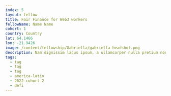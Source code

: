 ```yaml
---
index: 5
layout: fellow
title: Fair Finance for Web3 workers
fellowName: Name Name
cohort: 1
country: Country
lat: 64.1466
lon: -21.9426
image: /content/fellowship/Gabriella/gabriella-headshot.png
description: Nam dignissim lacus ipsum, a ullamcorper nulla pretium non. Aliquam sed enim faucibus, pulvinar felis at, vulputate augue.
tags:
  - tag
  - tag
  - tag
  - america-latin
  - 2022-cohort-2
  - defi
---
```

